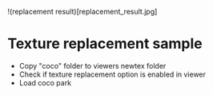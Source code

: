 !(replacement result)[replacement_result.jpg]

# Texture replacement sample
* Copy "coco" folder to viewers newtex folder
* Check if texture replacement option is enabled in viewer
* Load coco park